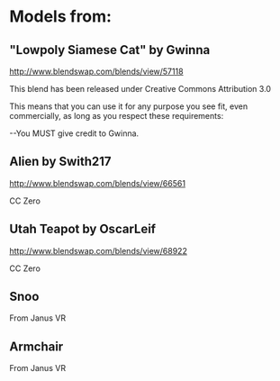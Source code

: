 # Models from:

## "Lowpoly Siamese Cat" by Gwinna

http://www.blendswap.com/blends/view/57118

This blend has been released under Creative Commons Attribution 3.0

This means that you can use it for any purpose you see fit, even commercially,
as long as you respect these requirements:

  --You MUST give credit to Gwinna.

## Alien by Swith217

http://www.blendswap.com/blends/view/66561

CC Zero

## Utah Teapot by OscarLeif

http://www.blendswap.com/blends/view/68922

CC Zero

## Snoo

From Janus VR

## Armchair

From Janus VR